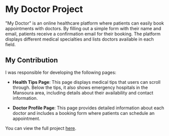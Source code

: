 # My Doctor Project

"My Doctor" is an online healthcare platform where patients can easily book appointments with doctors. By filling out a simple form with their name and email, patients receive a confirmation email for their booking. The platform displays different medical specialties and lists doctors available in each field.

## My Contribution
I was responsible for developing the following pages:

- **Health Tips Page**: This page displays medical tips that users can scroll through. Below the tips, it also shows emergency hospitals in the Mansoura area, including details about their availability and contact information.
  
- **Doctor Profile Page**: This page provides detailed information about each doctor and includes a booking form where patients can schedule an appointment.

You can view the full project [here](https://github.com/Mohamed20a/My-doctor).


